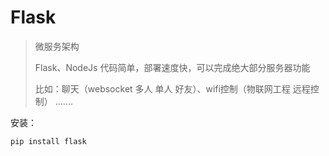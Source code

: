# Flask



>  微服务架构
>
> Flask、NodeJs  代码简单，部署速度快，可以完成绝大部分服务器功能
>
> 比如：聊天（websocket 多人 单人 好友）、wifi控制（物联网工程  远程控制） .......



安装：

```
pip install flask
```



